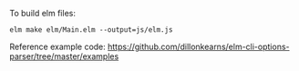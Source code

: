 To build elm files:

```
elm make elm/Main.elm --output=js/elm.js
```

Reference example code: https://github.com/dillonkearns/elm-cli-options-parser/tree/master/examples